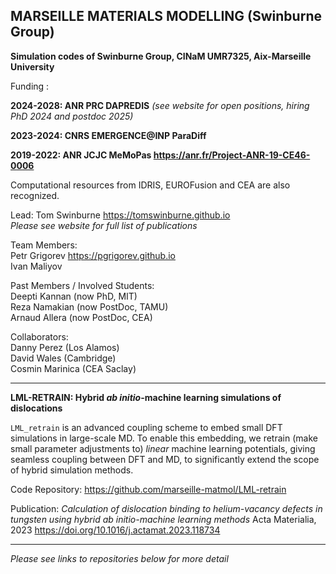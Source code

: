 ## MARSEILLE MATERIALS MODELLING (Swinburne Group)

**Simulation codes of Swinburne Group, CINaM UMR7325, Aix-Marseille University**

Funding : 

**2024-2028: ANR PRC DAPREDIS** *(see website for open positions, hiring PhD 2024 and postdoc 2025)*

**2023-2024: CNRS EMERGENCE@INP ParaDiff**

**2019-2022: ANR JCJC MeMoPas https://anr.fr/Project-ANR-19-CE46-0006**

Computational resources from IDRIS, EUROFusion and CEA are also recognized. 

Lead:
Tom Swinburne https://tomswinburne.github.io<br>
*Please see website for full list of publications*

Team Members: <br>
Petr Grigorev https://pgrigorev.github.io<br>
Ivan Maliyov<br>

Past Members / Involved Students:<br>
Deepti Kannan (now PhD, MIT)<br>
Reza Namakian (now PostDoc, TAMU)<br>
Arnaud Allera (now PostDoc, CEA)<br>

Collaborators:<br>
Danny Perez (Los Alamos)<br>
David Wales (Cambridge)<br>
Cosmin Marinica (CEA Saclay)<br>

-----------

<p><b>LML-RETRAIN: Hybrid <i>ab initio</i>-machine learning simulations of dislocations</b></p>
<p><code>LML_retrain</code> is an advanced coupling scheme to embed small DFT simulations in large-scale MD.
      To enable this embedding, we retrain (make small parameter adjustments to) <i>linear</i> machine learning potentials,
      giving seamless coupling between DFT and MD, to significantly extend the scope of hybrid simulation methods.</p>

Code Repository: 
https://github.com/marseille-matmol/LML-retrain

Publication: 
<i>Calculation of dislocation binding to helium-vacancy defects in tungsten using hybrid ab initio-machine learning methods</i>
Acta Materialia, 2023 https://doi.org/10.1016/j.actamat.2023.118734

------
*Please see links to repositories below for more detail*

      
